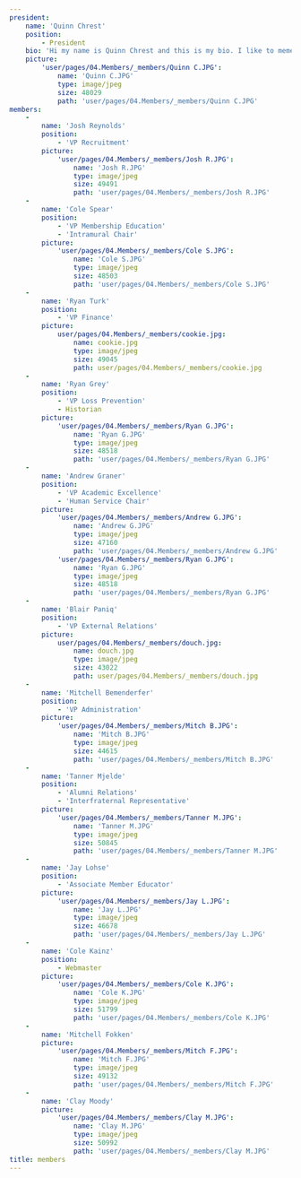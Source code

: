 ```yaml
---
president:
    name: 'Quinn Chrest'
    position:
        - President
    bio: 'Hi my name is Quinn Chrest and this is my bio. I like to meme and dream and sometimes scream. My favorite flower is the heart flower because, you guessed it, its shaped like a <3. In my past time I like to dress up in my favorite outfits and go out on the town. There really is nothing more exhillerating than walking around knowing you''re looking good. Anyway, I hope you had as much fun reading this as I did writing it XOXOX, Quinny.'
    picture:
        'user/pages/04.Members/_members/Quinn C.JPG':
            name: 'Quinn C.JPG'
            type: image/jpeg
            size: 48029
            path: 'user/pages/04.Members/_members/Quinn C.JPG'
members:
    -
        name: 'Josh Reynolds'
        position:
            - 'VP Recruitment'
        picture:
            'user/pages/04.Members/_members/Josh R.JPG':
                name: 'Josh R.JPG'
                type: image/jpeg
                size: 49491
                path: 'user/pages/04.Members/_members/Josh R.JPG'
    -
        name: 'Cole Spear'
        position:
            - 'VP Membership Education'
            - 'Intramural Chair'
        picture:
            'user/pages/04.Members/_members/Cole S.JPG':
                name: 'Cole S.JPG'
                type: image/jpeg
                size: 48503
                path: 'user/pages/04.Members/_members/Cole S.JPG'
    -
        name: 'Ryan Turk'
        position:
            - 'VP Finance'
        picture:
            user/pages/04.Members/_members/cookie.jpg:
                name: cookie.jpg
                type: image/jpeg
                size: 49045
                path: user/pages/04.Members/_members/cookie.jpg
    -
        name: 'Ryan Grey'
        position:
            - 'VP Loss Prevention'
            - Historian
        picture:
            'user/pages/04.Members/_members/Ryan G.JPG':
                name: 'Ryan G.JPG'
                type: image/jpeg
                size: 48518
                path: 'user/pages/04.Members/_members/Ryan G.JPG'
    -
        name: 'Andrew Graner'
        position:
            - 'VP Academic Excellence'
            - 'Human Service Chair'
        picture:
            'user/pages/04.Members/_members/Andrew G.JPG':
                name: 'Andrew G.JPG'
                type: image/jpeg
                size: 47160
                path: 'user/pages/04.Members/_members/Andrew G.JPG'
            'user/pages/04.Members/_members/Ryan G.JPG':
                name: 'Ryan G.JPG'
                type: image/jpeg
                size: 48518
                path: 'user/pages/04.Members/_members/Ryan G.JPG'
    -
        name: 'Blair Paniq'
        position:
            - 'VP External Relations'
        picture:
            user/pages/04.Members/_members/douch.jpg:
                name: douch.jpg
                type: image/jpeg
                size: 43022
                path: user/pages/04.Members/_members/douch.jpg
    -
        name: 'Mitchell Bemenderfer'
        position:
            - 'VP Administration'
        picture:
            'user/pages/04.Members/_members/Mitch B.JPG':
                name: 'Mitch B.JPG'
                type: image/jpeg
                size: 44615
                path: 'user/pages/04.Members/_members/Mitch B.JPG'
    -
        name: 'Tanner Mjelde'
        position:
            - 'Alumni Relations'
            - 'Interfraternal Representative'
        picture:
            'user/pages/04.Members/_members/Tanner M.JPG':
                name: 'Tanner M.JPG'
                type: image/jpeg
                size: 50845
                path: 'user/pages/04.Members/_members/Tanner M.JPG'
    -
        name: 'Jay Lohse'
        position:
            - 'Associate Member Educator'
        picture:
            'user/pages/04.Members/_members/Jay L.JPG':
                name: 'Jay L.JPG'
                type: image/jpeg
                size: 46678
                path: 'user/pages/04.Members/_members/Jay L.JPG'
    -
        name: 'Cole Kainz'
        position:
            - Webmaster
        picture:
            'user/pages/04.Members/_members/Cole K.JPG':
                name: 'Cole K.JPG'
                type: image/jpeg
                size: 51799
                path: 'user/pages/04.Members/_members/Cole K.JPG'
    -
        name: 'Mitchell Fokken'
        picture:
            'user/pages/04.Members/_members/Mitch F.JPG':
                name: 'Mitch F.JPG'
                type: image/jpeg
                size: 49132
                path: 'user/pages/04.Members/_members/Mitch F.JPG'
    -
        name: 'Clay Moody'
        picture:
            'user/pages/04.Members/_members/Clay M.JPG':
                name: 'Clay M.JPG'
                type: image/jpeg
                size: 50992
                path: 'user/pages/04.Members/_members/Clay M.JPG'
title: members
---
```


